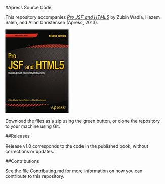 #Apress Source Code

This repository accompanies [*Pro JSF and HTML5*](http://www.apress.com/9781430250104) by Zubin Wadia, Hazem Saleh, and Allan  Christensen (Apress, 2013).

![Cover image](9781430250104.jpg)

Download the files as a zip using the green button, or clone the repository to your machine using Git.

##Releases

Release v1.0 corresponds to the code in the published book, without corrections or updates.

##Contributions

See the file Contributing.md for more information on how you can contribute to this repository.
